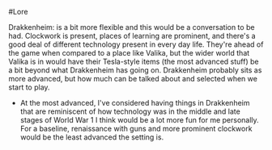 #Lore 

Drakkenheim: is a bit more flexible and this would be a conversation to be had. Clockwork is present, places of learning are prominent, and there's a good deal of different technology present in every day life. They're ahead of the game when compared to a place like Valika, but the wider world that Valika is in would have their Tesla-style items (the most advanced stuff) be a bit beyond what Drakkenheim has going on. Drakkenheim probably sits as more advanced, but how much can be talked about and selected when we start to play.
- At the most advanced, I've considered having things in Drakkenheim that are reminiscent of how technology was in the middle and late stages of World War 1 I think would be a lot more fun for me personally. For a baseline, renaissance with guns and more prominent clockwork would be the least advanced the setting is.